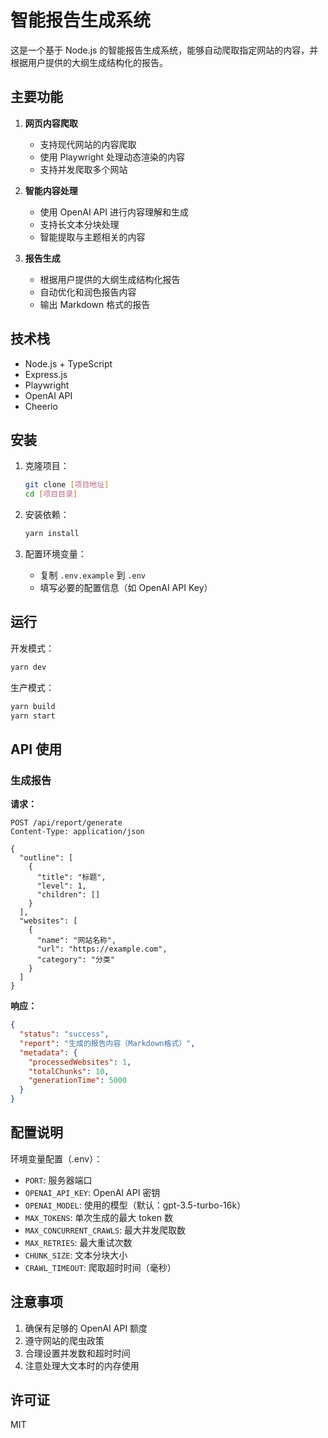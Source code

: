 # 智能报告生成系统

这是一个基于 Node.js 的智能报告生成系统，能够自动爬取指定网站的内容，并根据用户提供的大纲生成结构化的报告。

## 主要功能

1. **网页内容爬取**

   - 支持现代网站的内容爬取
   - 使用 Playwright 处理动态渲染的内容
   - 支持并发爬取多个网站

2. **智能内容处理**

   - 使用 OpenAI API 进行内容理解和生成
   - 支持长文本分块处理
   - 智能提取与主题相关的内容

3. **报告生成**
   - 根据用户提供的大纲生成结构化报告
   - 自动优化和润色报告内容
   - 输出 Markdown 格式的报告

## 技术栈

- Node.js + TypeScript
- Express.js
- Playwright
- OpenAI API
- Cheerio

## 安装

1. 克隆项目：

   ```bash
   git clone [项目地址]
   cd [项目目录]
   ```

2. 安装依赖：

   ```bash
   yarn install
   ```

3. 配置环境变量：
   - 复制 `.env.example` 到 `.env`
   - 填写必要的配置信息（如 OpenAI API Key）

## 运行

开发模式：

```bash
yarn dev
```

生产模式：

```bash
yarn build
yarn start
```

## API 使用

### 生成报告

**请求：**

```http
POST /api/report/generate
Content-Type: application/json

{
  "outline": [
    {
      "title": "标题",
      "level": 1,
      "children": []
    }
  ],
  "websites": [
    {
      "name": "网站名称",
      "url": "https://example.com",
      "category": "分类"
    }
  ]
}
```

**响应：**

```json
{
  "status": "success",
  "report": "生成的报告内容（Markdown格式）",
  "metadata": {
    "processedWebsites": 1,
    "totalChunks": 10,
    "generationTime": 5000
  }
}
```

## 配置说明

环境变量配置（.env）：

- `PORT`: 服务器端口
- `OPENAI_API_KEY`: OpenAI API 密钥
- `OPENAI_MODEL`: 使用的模型（默认：gpt-3.5-turbo-16k）
- `MAX_TOKENS`: 单次生成的最大 token 数
- `MAX_CONCURRENT_CRAWLS`: 最大并发爬取数
- `MAX_RETRIES`: 最大重试次数
- `CHUNK_SIZE`: 文本分块大小
- `CRAWL_TIMEOUT`: 爬取超时时间（毫秒）

## 注意事项

1. 确保有足够的 OpenAI API 额度
2. 遵守网站的爬虫政策
3. 合理设置并发数和超时时间
4. 注意处理大文本时的内存使用

## 许可证

MIT

